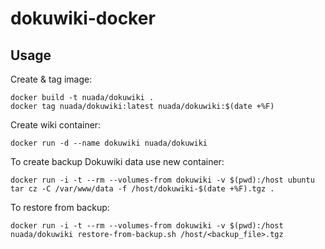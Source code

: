 # dokuwiki-docker

## Usage
Create & tag image:
```
docker build -t nuada/dokuwiki .
docker tag nuada/dokuwiki:latest nuada/dokuwiki:$(date +%F)
```

Create wiki container:
```
docker run -d --name dokuwiki nuada/dokuwiki
```

To create backup Dokuwiki data use new container:
```
docker run -i -t --rm --volumes-from dokuwiki -v $(pwd):/host ubuntu tar cz -C /var/www/data -f /host/dokuwiki-$(date +%F).tgz .
```

To restore from backup:
```
docker run -i -t --rm --volumes-from dokuwiki -v $(pwd):/host nuada/dokuwiki restore-from-backup.sh /host/<backup_file>.tgz
```
